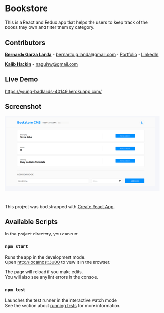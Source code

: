 # Bookstore
This is a React and Redux app that helps the users to keep track of the books they own and filter them by category.


## Contributors

**[Bernardo Garza Landa](https://bernardogarza.me/)** - bernardo.g.landa@gmail.com - [Portfolio](https://bernardogarza.me) - [LinkedIn](https://www.linkedin.com/in/bernardo-g-landa/)

**[Kalib Hackin](https://github.com/NaguiHW)** - naguihw@gmail.com

## Live Demo

https://young-badlands-40149.herokuapp.com/

## Screenshot


![BookStore](screenshot/image.png?raw=true "BookStore")


#

This project was bootstrapped with [Create React App](https://github.com/facebook/create-react-app).

## Available Scripts

In the project directory, you can run:

### `npm start`

Runs the app in the development mode.<br />
Open [http://localhost:3000](http://localhost:3000) to view it in the browser.

The page will reload if you make edits.<br />
You will also see any lint errors in the console.

### `npm test`

Launches the test runner in the interactive watch mode.<br />
See the section about [running tests](https://facebook.github.io/create-react-app/docs/running-tests) for more information.
